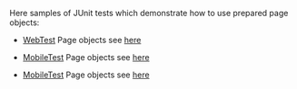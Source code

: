 Here samples of JUnit tests which demonstrate how to use prepared page objects:

- [WebTest](https://github.com/arachnidium/arachnidium-java/blob/master/arachnidium-tutorial/src/test/java/simple/WebTest.java)
Page objects see [here](https://github.com/arachnidium/arachnidium-java/tree/master/arachnidium-tutorial/src/main/java/com/github/arachnidium/tutorial/simple/web)

- [MobileTest](https://github.com/arachnidium/arachnidium-java/blob/master/arachnidium-tutorial/src/test/java/simple/MobileTest.java)
Page objects see [here](https://github.com/arachnidium/arachnidium-java/tree/master/arachnidium-tutorial/src/main/java/com/github/arachnidium/tutorial/simple/mobile)

- [MobileTest](https://github.com/arachnidium/arachnidium-java/blob/master/arachnidium-tutorial/src/test/java/simple/MobileAndWebTest.java)
Page objects see [here](https://github.com/arachnidium/arachnidium-java/tree/master/arachnidium-tutorial/src/main/java/com/github/arachnidium/tutorial/simple/mobile_and_web)